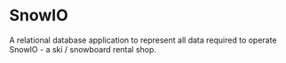 # SnowIO
A relational database application to represent all data required to operate SnowIO - a ski / snowboard rental shop.

